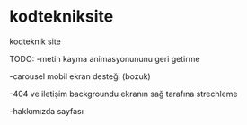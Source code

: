 # kodtekniksite
kodteknik site

TODO: 
-metin kayma animasyonununu geri getirme

-carousel mobil ekran desteği (bozuk)

-404 ve iletişim backgroundu ekranın sağ tarafına strechleme

-hakkımızda sayfası
